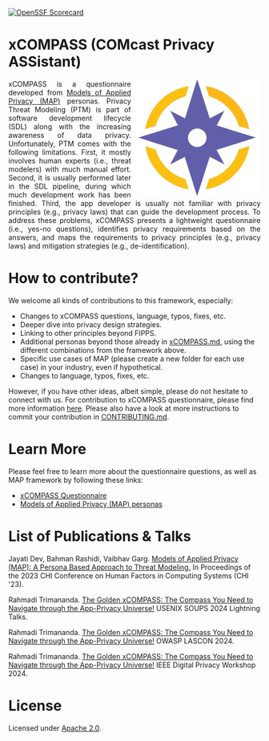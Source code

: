 [![OpenSSF Scorecard](https://api.securityscorecards.dev/projects/github.com/Comcast/xCompass/badge)](https://securityscorecards.dev/viewer/?uri=github.com/Comcast/xCompass)

  <h1> xCOMPASS (COMcast Privacy ASSistant) </h1> 

<img align="right" src="https://github.com/Comcast/xCOMPASS/blob/main/personas/figures/compass-logo-png.png">
<div align="justify">xCOMPASS is a questionnaire developed from <a href='https://github.com/Comcast/xCOMPASS/tree/main/personas'>Models of Applied Privacy (MAP)</a> personas. Privacy Threat Modeling (PTM) is part of software development lifecycle (SDL) along with the increasing awareness of data privacy. Unfortunately, PTM comes with the following limitations. First, it mostly involves human experts (i.e., threat modelers) with much manual effort. Second, it is usually performed later in the SDL pipeline, during which much development work has been finished. Third, the app developer is usually not familiar with privacy principles (e.g., privacy laws) that can guide the development process. To address these problems, xCOMPASS presents a lightweight questionnaire (i.e., yes-no questions), identifies privacy requirements based on the answers, and maps the requirements to privacy principles (e.g., privacy laws) and mitigation strategies (e.g., de-identification).</div>

  <h1> How to contribute? </h1>
We welcome all kinds of contributions to this framework, especially:

- Changes to xCOMPASS questions, language, typos, fixes, etc.
- Deeper dive into privacy design strategies.
- Linking to other principles beyond FIPPS.
- Additional personas beyond those already in [xCOMPASS.md](/xCOMPASS/personas.md), using the different combinations from the framework above.
- Specific use cases of MAP (please create a new folder for each use case) in your industry, even if hypothetical.
- Changes to language, typos, fixes, etc.

However, if you have other ideas, albeit simple, please do not hesitate to connect with us. For contribution to xCOMPASS questionnaire, please find more information [here](https://github.com/Comcast/xCompass/edit/main/xCOMPASS/README.md#-how-to-contribute-). Please also have a look at more instructions to commit your contribution in [CONTRIBUTING.md](https://github.com/Comcast/xCompass/blob/main/CONTRIBUTING.md).

  <h1> Learn More </h1>
Please feel free to learn more about the questionnaire questions, as well as MAP framework by following these links:

- [xCOMPASS Questionnaire](https://github.com/Comcast/xCOMPASS/tree/main/questionnaire)
- [Models of Applied Privacy (MAP) personas](https://github.com/Comcast/xCOMPASS/tree/main/personas)

<h1> List of Publications & Talks </h1>

Jayati Dev, Bahman Rashidi, Vaibhav Garg. [Models of Applied Privacy (MAP): A Persona Based Approach to Threat Modeling.](https://dl.acm.org/doi/fullHtml/10.1145/3544548.3581484) In Proceedings of the 2023 CHI Conference on Human Factors in Computing Systems (CHI '23).

Rahmadi Trimananda. [The Golden xCOMPASS: The Compass You Need to Navigate through the App-Privacy Universe!](https://www.usenix.org/conference/soups2024/technical-sessions) USENIX SOUPS 2024 Lightning Talks.

Rahmadi Trimananda. [The Golden xCOMPASS: The Compass You Need to Navigate through the App-Privacy Universe!](https://lascon.org/speakers/) OWASP LASCON 2024.

Rahmadi Trimananda. [The Golden xCOMPASS: The Compass You Need to Navigate through the App-Privacy Universe!](https://digitalprivacy.ieee.org/events/digital-privacy-workshop) IEEE Digital Privacy Workshop 2024.

  <h1> License </h1>
   
Licensed under [Apache 2.0](https://github.com/Comcast/MAP/blob/main/LICENSE-Apache-2.0).
